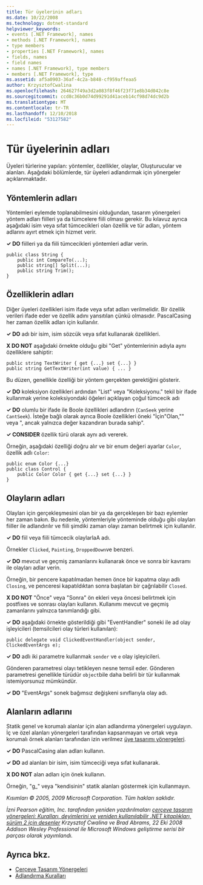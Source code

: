 ```yaml
---
title: Tür üyelerinin adları
ms.date: 10/22/2008
ms.technology: dotnet-standard
helpviewer_keywords:
- events [.NET Framework], names
- methods [.NET Framework], names
- type members
- properties [.NET Framework], names
- fields, names
- field names
- names [.NET Framework], type members
- members [.NET Framework], type
ms.assetid: af5a0903-36af-4c2a-b848-cf959affeaa5
author: KrzysztofCwalina
ms.openlocfilehash: 264627f49a3d2a083f8f46f23f71e8b34d042c8e
ms.sourcegitcommit: ccd8c36b0d74d99291d41aceb14cf98d74dc9d2b
ms.translationtype: MT
ms.contentlocale: tr-TR
ms.lasthandoff: 12/10/2018
ms.locfileid: "53127582"
---
```

# <a name="names-of-type-members"></a>Tür üyelerinin adları
Üyeleri türlerine yapılan: yöntemler, özellikler, olaylar, Oluşturucular ve alanları. Aşağıdaki bölümlerde, tür üyeleri adlandırmak için yönergeler açıklanmaktadır.  
  
## <a name="names-of-methods"></a>Yöntemlerin adları  
 Yöntemleri eylemde toplanabilmesini olduğundan, tasarım yönergeleri yöntem adları fiilleri ya da tümcelere fiili olması gerekir. Bu kılavuz ayrıca aşağıdaki isim veya sıfat tümcecikleri olan özellik ve tür adları, yöntem adlarını ayırt etmek için hizmet verir.  
  
 **✓ DO** fiilleri ya da fiili tümcecikleri yöntemleri adlar verin.  
  
```  
public class String {  
    public int CompareTo(...);  
    public string[] Split(...);  
    public string Trim();  
}  
```  
  
## <a name="names-of-properties"></a>Özelliklerin adları  
 Diğer üyeleri özellikleri isim ifade veya sıfat adları verilmelidir. Bir özellik verileri ifade eder ve özellik adını yansıtılan çünkü olmasıdır. PascalCasing her zaman özellik adları için kullanılır.  
  
 **✓ DO** adı bir isim, isim sözcük veya sıfat kullanarak özellikleri.  
  
 **X DO NOT** aşağıdaki örnekte olduğu gibi "Get" yöntemlerinin adıyla aynı özelliklere sahiptir:  
  
 `public string TextWriter { get {...} set {...} }`  
 `public string GetTextWriter(int value) { ... }`  
  
 Bu düzen, genellikle özelliği bir yöntem gerçekten gerektiğini gösterir.  
  
 **✓ DO** koleksiyon özellikleri ardından "List" veya "Koleksiyonu." tekil bir ifade kullanmak yerine koleksiyondaki öğeleri açıklayan çoğul tümcecik adı  
  
 **✓ DO** olumlu bir ifade ile Boole özellikleri adlandırın (`CanSeek` yerine `CantSeek`). İsteğe bağlı olarak ayrıca Boole özellikleri öneki "İçin"Olan,"" veya ", ancak yalnızca değer kazandıran burada sahip".  
  
 **✓ CONSIDER** özellik türü olarak aynı adı vererek.  
  
 Örneğin, aşağıdaki özelliği doğru alır ve bir enum değeri ayarlar `Color`, özellik adlı `Color`:  
  
```  
public enum Color {...}  
public class Control {  
    public Color Color { get {...} set {...} }  
}  
```  
  
## <a name="names-of-events"></a>Olayların adları  
 Olayları için gerçekleşmesini olan bir ya da gerçekleşen bir bazı eylemler her zaman bakın. Bu nedenle, yöntemleriyle yönteminde olduğu gibi olayları fiiller ile adlandırılır ve fiili şimdiki zaman olayı zaman belirtmek için kullanılır.  
  
 **✓ DO** fiil veya fiili tümcecik olaylarlaA adı.  
  
 Örnekler `Clicked`, `Painting`, `DroppedDown`ve benzeri.  
  
 **✓ DO** mevcut ve geçmiş zamanlarını kullanarak önce ve sonra bir kavramı ile olayları adlar verin.  
  
 Örneğin, bir pencere kapatılmadan hemen önce bir kapatma olayı adlı `Closing`, ve penceresi kapatıldıktan sonra başlatan bir çağrılabilir `Closed`.  
  
 **X DO NOT** "Önce" veya "Sonra" ön ekleri veya öncesi belirtmek için postfixes ve sonrası olayları kullanın. Kullanımı mevcut ve geçmiş zamanlarını yalnızca tanımlandığı gibi.  
  
 **✓ DO** aşağıdaki örnekte gösterildiği gibi "EventHandler" soneki ile ad olay işleyicileri (temsilcileri olay türleri kullanılan):  
  
 `public delegate void ClickedEventHandler(object sender, ClickedEventArgs e);`  
  
 **✓ DO** adlı iki parametre kullanmak `sender` ve `e` olay işleyicileri.  
  
 Gönderen parametresi olayı tetikleyen nesne temsil eder. Gönderen parametresi genellikle türüdür `object`bile daha belirli bir tür kullanmak istemiyorsunuz mümkündür.  
  
 **✓ DO** "EventArgs" sonek bağımsız değişkeni sınıflarıyla olay adı.  
  
## <a name="names-of-fields"></a>Alanların adlarını  
 Statik genel ve korumalı alanlar için alan adlandırma yönergeleri uygulayın. İç ve özel alanları yönergeleri tarafından kapsanmayan ve ortak veya korumalı örnek alanları tarafından izin verilmez [üye tasarımı yönergeleri](../../../docs/standard/design-guidelines/member.md).  
  
 **✓ DO** PascalCasing alan adları kullanın.  
  
 **✓ DO** ad alanları bir isim, isim tümceciği veya sıfat kullanarak.  
  
 **X DO NOT** alan adları için önek kullanın.  
  
 Örneğin, "g_" veya "kendisinin" statik alanları göstermek için kullanmayın.  
  
 *Kısımları © 2005, 2009 Microsoft Corporation. Tüm hakları saklıdır.*  
  
 *İzni Pearson eğitim, Inc. tarafından yeniden yazdırılmaları [çerçeve tasarım yönergeleri: Kuralları, deyimlerini ve yeniden kullanılabilir .NET kitaplıkları, sürüm 2 için desenler](https://www.informit.com/store/framework-design-guidelines-conventions-idioms-and-9780321545619) Krzysztof Cwalina ve Brad Abrams, 22 Eki 2008 Addison Wesley Professional ile Microsoft Windows geliştirme serisi bir parçası olarak yayımlandı.*  
  
## <a name="see-also"></a>Ayrıca bkz.

- [Çerçeve Tasarım Yönergeleri](../../../docs/standard/design-guidelines/index.md)  
- [Adlandırma Kuralları](../../../docs/standard/design-guidelines/naming-guidelines.md)
